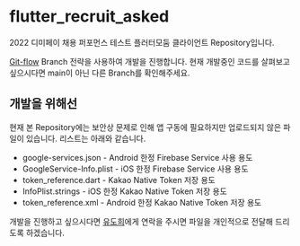 # flutter_recruit_asked

2022 디미페이 채용 퍼포먼스 테스트 플러터모둠 클라이언트 Repository입니다.

[Git-flow](https://techblog.woowahan.com/2553/) Branch 전략을 사용하여 개발을 진행합니다.
현재 개발중인 코드를 살펴보고 싶으시다면 main이 아닌 다른 Branch를 확인해주세요.


## 개발을 위해선
현재 본 Repository에는 보안상 문제로 인해 앱 구동에 필요하지만 업로드되지 않은 파일이 있습니다. 리스트는 아래와 같습니다.
 - google-services.json - Android 한정 Firebase Service 사용 용도
 - GoogleService-Info.plist - iOS 한정 Firebase Service 사용 용도
 - token_reference.dart - Kakao Native Token 저장 용도
 - InfoPlist.strings - iOS 한정 Kakao Native Token 저장 용도
 - token_reference.xml - Android 한정 Kakao Native Token 저장 용도
 
 개발을 진행하고 싶으시다면 [유도희](https://github.com/doch2)에게 연락을 주시면 파일을 개인적으로 전달해 드리도록 하겠습니다.
